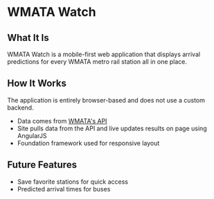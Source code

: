 WMATA Watch
==========

## What It Is

WMATA Watch is a mobile-first web application that displays arrival predictions for every WMATA metro rail station all in one place.

## How It Works

The application is entirely browser-based and does not use a custom backend.

- Data comes from [WMATA's API](http://developer.wmata.com/io-docs)
- Site pulls data from the API and live updates results on page using AngularJS
- Foundation framework used for responsive layout

## Future Features

- Save favorite stations for quick access
- Predicted arrival times for buses
